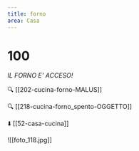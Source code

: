 ```yaml
---
title: forno
area: Casa
---
```

# 100
_IL FORNO E' ACCESO!_

🔍 [[202-cucina-forno-MALUS]]

🔍 [[218-cucina-forno_spento-OGGETTO]]

⬇️ [[52-casa-cucina]]

![[foto_118.jpg]]